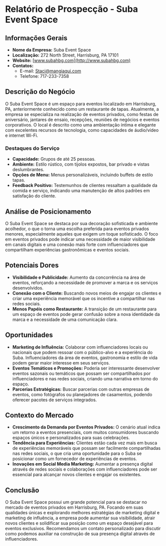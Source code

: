 # Relatório de Prospecção - Suba Event Space

## Informações Gerais
- **Nome da Empresa:** Suba Event Space
- **Localização:** 272 North Street, Harrisburg, PA 17101
- **Website:** [www.subahbg.com](http://www.subahbg.com)
- **Contatos:**
  - E-mail: Staci@mangiaqui.com
  - Telefone: 717-233-7358

## Descrição do Negócio
O Suba Event Space é um espaço para eventos localizado em Harrisburg, PA, anteriormente conhecido como um restaurante de tapas. Atualmente, a empresa se especializa na realização de eventos privados, como festas de aniversário, jantares de ensaio, recepções, reuniões de negócios e eventos corporativos. O local é descrito como uma ambientação íntima e elegante com excelentes recursos de tecnologia, como capacidades de áudio/vídeo e internet Wi-Fi.

### Destaques do Serviço
- **Capacidade:** Grupos de até 25 pessoas.
- **Ambiente:** Estilo rústico, com tijolos expostos, bar privado e vistas deslumbrantes.
- **Opções de Menu:** Menus personalizáveis, incluindo buffets de estilo tapas.
- **Feedback Positivo:** Testemunhos de clientes ressaltam a qualidade da comida e serviço, indicando uma manutenção de altos padrões em satisfação do cliente.

## Análise de Posicionamento
O Suba Event Space se destaca por sua decoração sofisticada e ambiente acolhedor, o que o torna uma escolha preferida para eventos privados menores, especialmente aqueles que exigem um toque sofisticado. O foco em eventos privados pode indicar uma necessidade de maior visibilidade em canais digitais e uma conexão mais forte com influenciadores que compartilham experiências gastronômicas e eventos sociais.

## Potenciais Dores
- **Visibilidade e Publicidade:** Aumento da concorrência na área de eventos, reforçando a necessidade de promover a marca e os serviços desenvolvidos.
- **Conexão com o Cliente:** Buscando novos meios de engajar os clientes e criar uma experiência memorável que os incentive a compartilhar nas redes sociais.
- **Menos Papéis como Restaurante:** A transição de um restaurante para um espaço de eventos pode gerar confusão sobre a nova identidade da marca e a necessidade de uma comunicação clara.

## Oportunidades
- **Marketing de Influência:** Colaborar com influenciadores locais ou nacionais que podem ressoar com o público-alvo e a experiência do Suba. Influenciadores da área de eventos, gastronomia e estilo de vida podem gerar maior interesse em seus serviços.
- **Eventos Temáticos e Promoções:** Poderia ser interessante desenvolver eventos sazonais ou temáticos que possam ser compartilhados por influenciadores e nas redes sociais, criando uma narrativa em torno do espaço.
- **Parcerias Estratégicas:** Buscar parcerias com outras empresas de eventos, como fotógrafos ou planejadores de casamentos, podendo oferecer pacotes de serviços integrados.

## Contexto do Mercado
- **Crescimento da Demanda por Eventos Privados:** O cenário atual indica um retorno a eventos presenciais, com muitos consumidores buscando espaços únicos e personalizados para suas celebrações.
- **Tendência para Experiências:** Clientes estão cada vez mais em busca de experiências memoráveis que possam ser facilmente compartilhadas nas redes sociais, o que cria uma oportunidade para o Suba se posicionar como um fornecedor de experiências de eventos.
- **Inovações em Social Media Marketing:** Aumentar a presença digital através de redes sociais e colaborações com influenciadores pode ser essencial para alcançar novos clientes e engajar os existentes.

## Conclusão
O Suba Event Space possui um grande potencial para se destacar no mercado de eventos privados em Harrisburg, PA. Focando em suas qualidades únicas e explorando melhores estratégias de marketing digital e marketing de influência, a empresa pode aumentar sua visibilidade, atrair novos clientes e solidificar sua posição como um espaço desejável para eventos exclusivos. Recomendamos um contato personalizado para discutir como podemos auxiliar na construção de sua presença digital através de influenciadores.